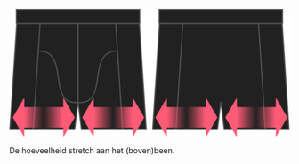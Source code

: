 
![De optie voor stretch pijp bij Bruce](./legstretch.svg)

De hoeveelheid stretch aan het (boven)been.